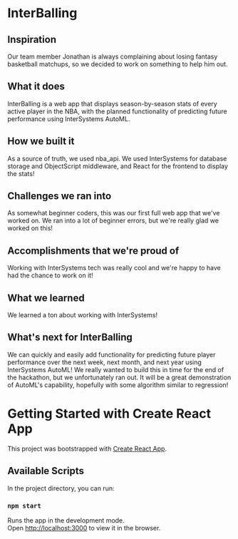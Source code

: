 # InterBalling

## Inspiration
Our team member Jonathan is always complaining about losing fantasy basketball matchups, so we decided to work on something to help him out. 

## What it does
InterBalling is a web app that displays season-by-season stats of every active player in the NBA, with the planned functionality of predicting future performance using InterSystems AutoML. 

## How we built it
As a source of truth, we used nba_api. We used InterSystems for database storage and ObjectScript middleware, and React for the frontend to display the stats!

## Challenges we ran into
As somewhat beginner coders, this was our first full web app that we've worked on. We ran into a lot of beginner errors, but we're really glad we worked on this!

## Accomplishments that we're proud of
Working with InterSystems tech was really cool and we're happy to have had the chance to work on it!

## What we learned
We learned a ton about working with InterSystems! 

## What's next for InterBalling
We can quickly and easily add functionality for predicting future player performance over the next week, next month, and next year using InterSystems AutoML! We really wanted to build this in time for the end of the hackathon, but we unfortunately ran out. It will be a great demonstration of AutoML's capability, hopefully with some algorithm similar to regression!

# Getting Started with Create React App

This project was bootstrapped with [Create React App](https://github.com/facebook/create-react-app).

## Available Scripts

In the project directory, you can run:

### `npm start`

Runs the app in the development mode.\
Open [http://localhost:3000](http://localhost:3000) to view it in the browser.
